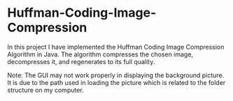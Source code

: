 # Huffman-Coding-Image-Compression
In this project I have implemented the Huffman Coding Image Compression Algorithm in Java. The algorithm compresses the chosen image, decompresses it, and regenerates to its full quality.

Note: The GUI may not work properly in displaying the background picture. It is due to the path used in loading the picture which is related to the folder structure on my computer.
